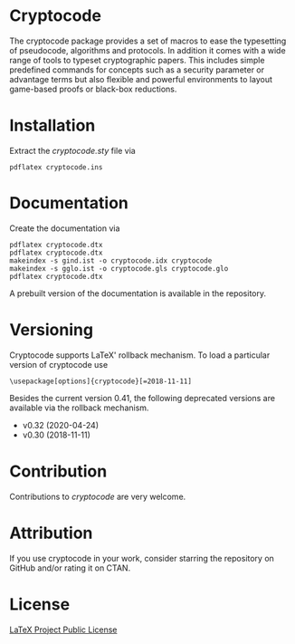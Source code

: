 # Cryptocode
The cryptocode package provides a set of macros to ease the typesetting of pseudocode, algorithms and protocols. In addition it comes with a wide range of tools to typeset cryptographic papers. This includes simple predefined commands for concepts such as a security parameter or advantage terms but also flexible and powerful environments to layout game-based proofs or black-box reductions.

# Installation

Extract the *cryptocode.sty* file via

    pdflatex cryptocode.ins

# Documentation

Create the documentation via

    pdflatex cryptocode.dtx
    pdflatex cryptocode.dtx
    makeindex -s gind.ist -o cryptocode.idx cryptocode
    makeindex -s gglo.ist -o cryptocode.gls cryptocode.glo
    pdflatex cryptocode.dtx

A prebuilt version of the documentation is available in the repository.

# Versioning

Cryptocode supports LaTeX' rollback mechanism. To load a particular version of cryptocode use

    \usepackage[options]{cryptocode}[=2018-11-11]

Besides the current version 0.41, the following deprecated versions are available via
the rollback mechanism.

- v0.32 (2020-04-24)
- v0.30 (2018-11-11)

# Contribution

Contributions to *cryptocode* are very welcome. 

# Attribution

If you use cryptocode in your work, consider starring the repository on GitHub and/or rating it on CTAN.

# License

[LaTeX Project Public License](http://www.latex-project.org/lppl.txt)

